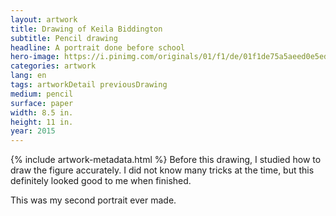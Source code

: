 ```yaml
---
layout: artwork
title: Drawing of Keila Biddington
subtitle: Pencil drawing
headline: A portrait done before school
hero-image: https://i.pinimg.com/originals/01/f1/de/01f1de75a5aeed0e5edf22e48145208c.jpg
categories: artwork
lang: en
tags: artworkDetail previousDrawing
medium: pencil
surface: paper
width: 8.5 in.
height: 11 in.
year: 2015
---
```

{% include artwork-metadata.html %}
Before this drawing, I studied how to draw the figure accurately. I did not know many tricks at the time, but this definitely looked good to me when finished.

This was my second portrait ever made.
